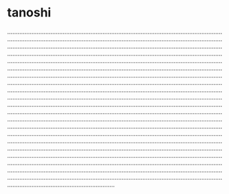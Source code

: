 # tanoshi

..........................................................................................................................................................................................................................................................................................................................................................................................................................................................................................................................................................................................................................................................................................................................................................................................................................................................................................................................................................................................................................................................................................................................................................................................................................................................................................................................................................................................................................................................................................................................................................................................................................................................................................................................................................................................................................................................................................................................................................................................................................................................................................................................................................................................................................................................................................................................................................................................................................................................................................................................................................................................................................................................................................................................................................................